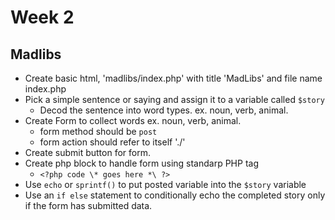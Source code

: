 # Week 2

## Madlibs

* Create basic html, 'madlibs/index.php' with title 'MadLibs' and file name index.php
* Pick a simple sentence or saying and assign it to a variable called `$story`
    * Decod the sentence into word types. ex. noun, verb, animal. 
* Create Form to collect words ex. noun, verb, animal.
    * form method should be `post`
    * form action should refer to itself './'
* Create submit button for form.
* Create php block to handle form using standarp PHP tag 
    * `<?php code \* goes here *\ ?>`
* Use `echo` or `sprintf()` to put posted variable into the `$story` variable
* Use an `if else` statement to conditionally echo the completed story only if the form has submitted data.



